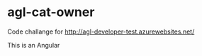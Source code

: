 # agl-cat-owner

Code challange for http://agl-developer-test.azurewebsites.net/

This is an Angular
